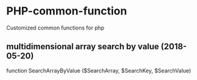 # PHP-common-function

Customized common functions for php

## multidimensional array search by value (2018-05-20)

function SearchArrayByValue ($SearchArray, $SearchKey, $SearchValue)